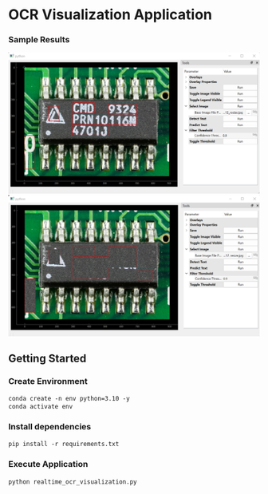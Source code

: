 # OCR Visualization Application

### Sample Results
<img src="./figures/text_detect_results.png">
<img src="./figures/inpainting_results.png">

## Getting Started
### Create Environment
```
conda create -n env python=3.10 -y
conda activate env
```
### Install dependencies
```
pip install -r requirements.txt
```
### Execute Application
```
python realtime_ocr_visualization.py
```